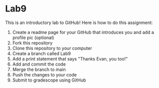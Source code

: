# Lab9
This is an introductory lab to GitHub!
Here is how to do this assignment:
<ol>
<li>Create a readme page for your GitHub that introduces you and add a profile pic (optional)</li>
<li>Fork this repository</li>
<li>Clone this repository to your computer</li>
<li>Create a branch called Lab9</li>
<li>Add a print statement that says "Thanks Evan, you too!"</li>
<li>Add and commit the code</li>
<li>Merge the branch to main</li>
<li>Push the changes to your code</li>
<li>Submit to gradescope using GitHub</li>
</ol>
